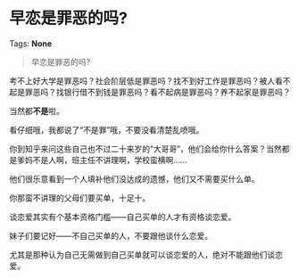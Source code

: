 # 早恋是罪恶的吗?

Tags: **None**

> 早恋是罪恶的吗?

考不上好大学是罪恶吗？社会阶层低是罪恶吗？找不到好工作是罪恶吗？被人看不起是罪恶吗？找银行借不到钱是罪恶吗？看不起病是罪恶吗？养不起家是罪恶吗？

当然都**不是**啦。

看仔细哦，我都说了“不是罪”哦，不要没看清楚乱喷哦。

  


你到知乎来问这些自己也不过二十来岁的“大哥哥”，他们会给你什么答案？当然都是爹妈不是人啊，班主任不讲理啊，学校蛮横啊……

他们很乐意看到一个人填补他们没达成的遗憾，他们又不需要买什么单。

你那蛮不讲理的父母们要买单，十足十。

谈恋爱其实有个基本资格门槛——自己买单的人才有资格谈恋爱。

妹子们要记好——不自己买单的人，不要跟他谈什么恋爱。

尤其是那种认为自己无需做到自己买单就可以谈恋爱的人，绝对不能跟他们谈恋爱。



